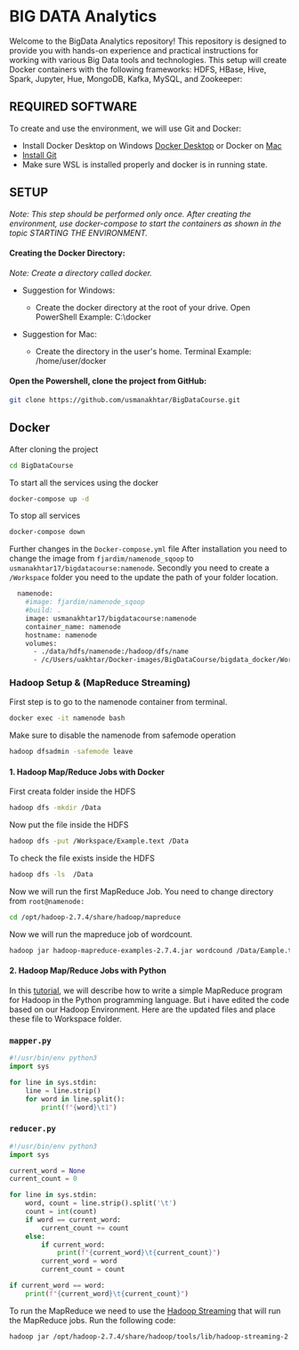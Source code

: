 

# BIG DATA Analytics 
Welcome to the BigData Analytics repository! This repository is designed to provide you with hands-on experience and practical instructions for working with various Big Data tools and technologies. This setup will create Docker containers with the following frameworks: HDFS, HBase, Hive, Spark, Jupyter, Hue, MongoDB, Kafka, MySQL, and Zookeeper:

## REQUIRED SOFTWARE

To create and use the environment, we will use Git and Docker:
* Install Docker Desktop on Windows [Docker Desktop](https://docs.docker.com/desktop/setup/install/windows-install/) or Docker on [Mac](https://docs.docker.com/desktop/setup/install/mac-install/)
* [Install Git](https://git-scm.com/book/en/v2/Getting-Started-Installing-Git)
* Make sure WSL is installed properly and docker is in running state. 

## SETUP

*Note: This step should be performed only once. After creating the environment, use docker-compose to start the containers as shown in the topic STARTING THE ENVIRONMENT.*

#### Creating the Docker Directory:

*Note: Create a directory called docker.*

* Suggestion for Windows:
  * Create the docker directory at the root of your drive.
    Open PowerShell Example: C:\docker

* Suggestion for Mac:
  * Create the directory in the user's home.
   Terminal Example: /home/user/docker

#### Open the Powershell, clone the project from GitHub:

```bash
git clone https://github.com/usmanakhtar/BigDataCourse.git
```

## Docker
After cloning the project 
```bash
cd BigDataCourse
```
To start all the services using the docker
```bash
docker-compose up -d 
```
To stop all services
```bash
docker-compose down 
```
Further changes in the ```Docker-compose.yml``` file
After installation you need to change the image from ```fjardim/namenode_sqoop``` to ```usmanakhtar17/bigdatacourse:namenode```. Secondly you need to create a ```/Workspace``` folder you need to the update the path of your folder location.

```bash
  namenode:
    #image: fjardim/namenode_sqoop
    #build: .
    image: usmanakhtar17/bigdatacourse:namenode
    container_name: namenode
    hostname: namenode
    volumes:
      - ./data/hdfs/namenode:/hadoop/dfs/name
      - /c/Users/uakhtar/Docker-images/BigDataCourse/bigdata_docker/Workspace:/Workspace 
```


### Hadoop Setup & (MapReduce Streaming)

First step is to go to the namenode container from terminal. 

```bash
docker exec -it namenode bash 
```
Make sure to disable the namenode from safemode operation

```bash
hadoop dfsadmin -safemode leave
```
#### 1. Hadoop Map/Reduce Jobs with Docker

First creata folder inside the HDFS
```bash
hadoop dfs -mkdir /Data
```
Now put the file inside the HDFS

```bash
hadoop dfs -put /Workspace/Example.text /Data
```
To check the file exists inside the HDFS
```bash
hadoop dfs -ls  /Data
```
Now we will run the first MapReduce Job. You need to change directory from ```root@namenode:```

```bash
cd /opt/hadoop-2.7.4/share/hadoop/mapreduce
```
Now we will run the mapreduce job of wordcount. 

```bash
hadoop jar hadoop-mapreduce-examples-2.7.4.jar wordcound /Data/Eample.txt /Output1
```

#### 2. Hadoop Map/Reduce Jobs with Python

In this [tutorial](http://www.quuxlabs.com/tutorials/writing-an-hadoop-mapreduce-program-in-python/), we will describe how to write a simple MapReduce program for Hadoop in the Python programming language. But i have edited the code based on our Hadoop Environment. Here are the updated files and place these file to Workspace folder. 

### `mapper.py`
```python
#!/usr/bin/env python3
import sys

for line in sys.stdin:
    line = line.strip()
    for word in line.split():
        print(f"{word}\t1")
```

### `reducer.py`
```python
#!/usr/bin/env python3
import sys

current_word = None
current_count = 0

for line in sys.stdin:
    word, count = line.strip().split('\t')
    count = int(count)
    if word == current_word:
        current_count += count
    else:
        if current_word:
            print(f"{current_word}\t{current_count}")
        current_word = word
        current_count = count

if current_word == word:
    print(f"{current_word}\t{current_count}")
```
To run the MapReduce we need to use the [Hadoop Streaming](https://hadoop.apache.org/docs/r1.2.1/streaming.html) that will run the MapReduce jobs. Run the following code:
```bash
hadoop jar /opt/hadoop-2.7.4/share/hadoop/tools/lib/hadoop-streaming-2.7.4.jar -files /Workspace/mapper.py,/Workspace/reducer.py -mapper mapper.py -reducer reducer.py -input /Data -output /Output3
```

